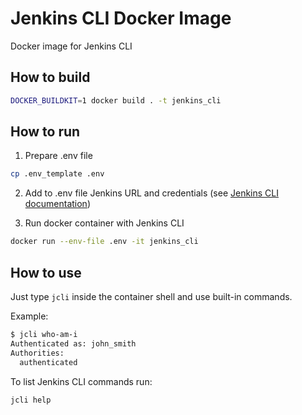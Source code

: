 # Jenkins CLI Docker Image

Docker image for Jenkins CLI

## How to build

```bash 
DOCKER_BUILDKIT=1 docker build . -t jenkins_cli
```

## How to run

1. Prepare .env file
   
```bash
cp .env_template .env
```
2. Add to .env file Jenkins URL and credentials (see [Jenkins CLI documentation](https://www.jenkins.io/doc/book/managing/cli/#using-the-cli-client))
   
3. Run docker container with Jenkins CLI
   
```bash
docker run --env-file .env -it jenkins_cli
```

## How to use

Just type ```jcli``` inside the container shell and use built-in commands.  

Example:

```bash
$ jcli who-am-i
Authenticated as: john_smith
Authorities:
  authenticated
```

To list Jenkins CLI commands run:

```bash
jcli help
```
